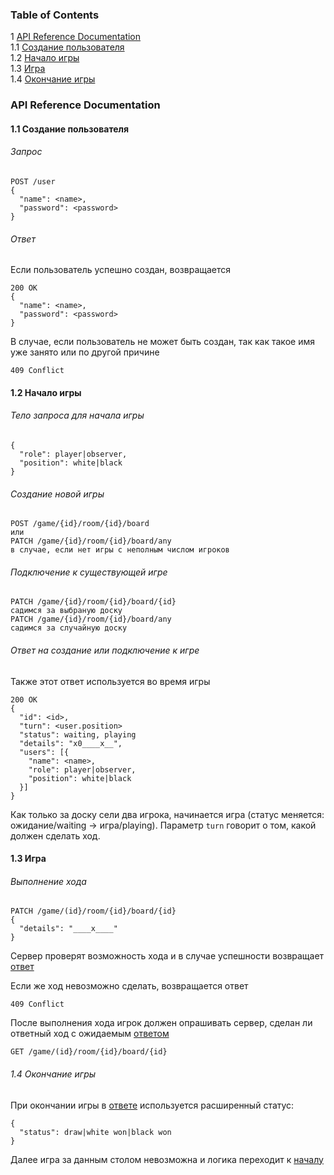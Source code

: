 ### Table of Contents
1 [API Reference Documentation](#api-reference-documentation)  
  1.1 [Создание пользователя](#11-создание-пользователя)    
  1.2 [Начало игры](#12-начало-игры)  
  1.3 [Игра](#13-игра)  
  1.4 [Окончание игры](#14-окончание-игры)  

### API Reference Documentation
#### 1.1 Создание пользователя
###### Запрос
```
POST /user
{
  "name": <name>,
  "password": <password>
}
```
###### Ответ
Если пользователь успешно создан, возвращается
```
200 OK
{
  "name": <name>,
  "password": <password>
}
```

В случае, если пользователь не может быть создан, так как такое имя уже занято или по другой причине
```
409 Conflict
```

#### 1.2 Начало игры

###### Тело запроса для начала игры
```
{
  "role": player|observer,
  "position": white|black
}
```

###### Создание новой игры
```
POST /game/{id}/room/{id}/board
или
PATCH /game/{id}/room/{id}/board/any
в случае, если нет игры с неполным числом игроков
```

######  Подключение к существующей игре
```
PATCH /game/{id}/room/{id}/board/{id}
садимся за выбраную доску
PATCH /game/{id}/room/{id}/board/any
садимся за случайную доску
```

###### Ответ на создание или подключение к игре
Также этот ответ используется во время игры
```
200 OK
{
  "id": <id>,
  "turn": <user.position> 
  "status": waiting, playing
  "details": "x0____x__",
  "users": [{
    "name": <name>,
    "role": player|observer,
    "position": white|black
  }]
}
```

Как только за доску сели два игрока, начинается игра (статус меняется: ожидание/waiting -> игра/playing).
Параметр `turn` говорит о том, какой должен сделать ход.

#### 1.3 Игра

###### Выполнение хода
```
PATCH /game/(id}/room/{id}/board/{id}
{
  "details": "____x____"
}
```
Сервер проверят возможность хода и в случае успешности возвращает [ответ](#ответ-на-создание-или-подключение-к-игре)

Если же ход невозможно сделать, возвращается ответ
```
409 Conflict
```

После выполнения хода игрок должен опрашивать сервер, сделан ли ответный ход с ожидаемым [ответом](#ответ-на-создание-или-подключение-к-игре)
```
GET /game/(id}/room/{id}/board/{id}
```

###### 1.4 Окончание игры

При окончании игры в [ответе](#ответ-на-создание-или-подключение-к-игре) используется расширенный статус:
```
{
  "status": draw|white won|black won
}  
```
Далее игра за данным столом невозможна и логика переходит к [началу](#12-начало-игры)






